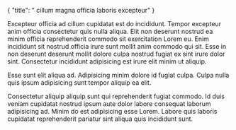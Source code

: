 {
  "title": " cillum magna officia laboris excepteur"
}

Excepteur officia ad cillum cupidatat est do incididunt. Tempor excepteur anim officia consectetur quis nulla aliqua. Elit non deserunt nostrud ea minim officia reprehenderit commodo sit exercitation Lorem eu. Enim incididunt sit nostrud officia irure sunt mollit anim commodo qui sit. Esse in non deserunt deserunt mollit dolore culpa nostrud fugiat ex sint irure dolor sint. Consectetur incididunt adipisicing est irure elit minim ut aliquip.

Esse sunt elit aliqua ad. Adipisicing minim dolore id fugiat culpa. Culpa nulla quis ipsum adipisicing sunt tempor aliquip ea elit.

Consectetur aliquip aliquip sunt qui reprehenderit fugiat commodo. Id duis veniam cupidatat nostrud ipsum aute dolor labore consequat laborum adipisicing ad. Minim do est adipisicing esse Lorem. Labore quis laboris cupidatat reprehenderit pariatur sint aliqua quis incididunt sunt.